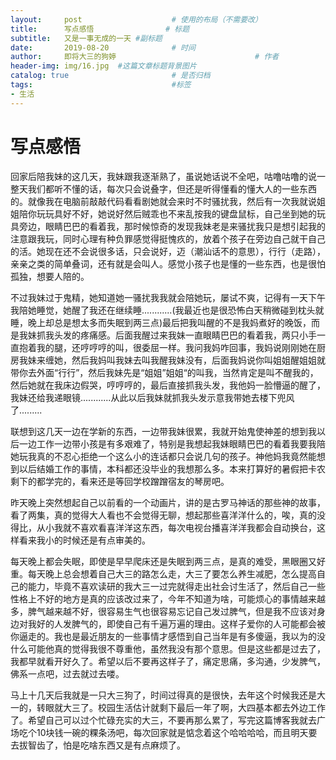 ```yaml
---
layout:     post   				    # 使用的布局（不需要改）
title:      写点感悟 				# 标题 
subtitle:   又是一事无成的一天 #副标题
date:       2019-08-20 				# 时间
author:     即将大三的狗婷                               # 作者
header-img: img/16.jpg 	#这篇文章标题背景图片
catalog: true 						# 是否归档
tags:								#标签
- 生活
---
```




# 写点感悟

​	回家后陪我妹的这几天，我妹跟我逐渐熟了，虽说她话说不全吧，咕噜咕噜的说一整天我们都听不懂的话，每次只会说叠字，但还是听得懂看的懂大人的一些东西的。就像我在电脑前敲敲代码看看剧她就会来时不时骚扰我，然后有一次我就说姐姐陪你玩玩具好不好，她说好然后贼乖也不来乱按我的键盘鼠标，自己坐到她的玩具旁边，眼睛巴巴的看着我，那时候惊奇的发现我妹老是来骚扰我只是想引起我的注意跟我玩，同时心理有种负罪感觉得挺愧疚的，放着个孩子在旁边自己就干自己的活。她现在还不会说很多话，只会说好，迈（潮汕话不的意思），行行（走路），亲亲之类的简单叠词，还有就是会叫人。感觉小孩子也是懂的一些东西，也是很怕孤独，想要人陪的。

​	不过我妹过于鬼精，她知道她一骚扰我我就会陪她玩，屡试不爽，记得有一天下午我陪她睡觉，她醒了我还在继续睡............(我最近也是很恐怖白天稍微碰到枕头就睡，晚上却总是想太多而失眠到两三点)最后把我叫醒的不是我妈煮好的晚饭，而是我妹抓我头发的疼痛感。后面我醒过来我妹一直眼睛巴巴的看着我，两只小手一直抱着我的腿，还哼哼哼的叫，很委屈一样。我问我妈咋回事，我妈说刚刚她在厨房我妹来缠她，然后我妈叫我妹去叫我醒我妹没有，后面我妈说你叫姐姐醒姐姐就带你去外面“行行”，然后我妹先是“姐姐”姐姐“的叫我，当然肯定是叫不醒我的，然后她就在我床边假哭，哼哼哼的，最后直接抓我头发，我他妈一脸懵逼的醒了，我妹还给我递眼镜............从此以后我妹就抓我头发示意我带她去楼下兜风了.........

​	联想到这几天一边在学新的东西，一边带我妹很累，我就开始鬼使神差的想到我以后一边工作一边带小孩是有多艰难了，特别是我想起我妹眼睛巴巴的看着我要我陪她玩我真的不忍心拒绝一个这么小的连话都只会说几句的孩子。神他妈我竟然能想到以后结婚工作的事情，本科都还没毕业的我想那么多。本来打算好的暑假把卡农剩下的都学完的，看来还是等回学校蹭蹭宿友的琴房吧。

​	昨天晚上突然想起自己以前看的一个动画片，讲的是古罗马神话的那些神的故事，看了两集，真的觉得大人看也不会觉得无聊，想起那些喜洋洋什么的，唉，真的没得比，从小我就不喜欢看喜洋洋这东西，每次电视台播喜洋洋我都会自动换台，这样看来我小的时候还是有点审美的。

​	每天晚上都会失眠，即使是早早爬床还是失眠到两三点，是真的难受，黑眼圈又好重。每天晚上总会想着自己大三的路怎么走，大三了要怎么养生减肥，怎么提高自己的能力，毕竟不喜欢读研的我大三一过完就得走出社会讨生活了，然后自己一些性格上不好的地方是真的应该改过来了，今年不知道为啥，可能烦心的事情越来越多，脾气越来越不好，很容易生气也很容易忘记自己发过脾气，但是我不应该对身边对我好的人发脾气的，即使自己有千遍万遍的理由。这样子爱你的人可能都会被你逼走的。我也是最近朋友的一些事情才感悟到自己当年是有多傻逼，我以为的没什么可能他真的觉得我很不尊重他，虽然我没有那个意思。但是这些都是过去了，我都早就看开好久了。希望以后不要再这样子了，痛定思痛，多沟通，少发脾气，佛系一点吧，过去就过去喽。

​	马上十几天后我就是一只大三狗了，时间过得真的是很快，去年这个时候我还是大一的，转眼就大三了。校园生活估计就剩下最后一年了啊，大四基本都去外边工作了。希望自己可以过个忙碌充实的大三，不要再那么累了，写完这篇博客我就去广场吃个10块钱一碗的粿条汤吧，每次回家就是惦念着这个哈哈哈哈，而且明天要去拔智齿了，怕是吃啥东西又是有点麻烦了。

​	



